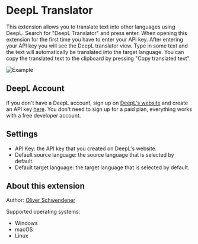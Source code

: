 # DeepL Translator

This extension allows you to translate text into other languages using DeepL. Search for "DeepL Translator" and press enter. When opening this extension for the first time you have to enter your API key. After entering your API key you will see the DeepL translator view. Type in some text and the text will automatically be translated into the target language. You can copy the translated text to the clipboard by pressing "Copy translated text".

![Example](example.png)

## DeepL Account

If you don't have a DeepL account, sign up on [DeepL's website](https://www.deepl.com/en/pro#developer) and create an API key [here](https://www.deepl.com/en/your-account/keys). You don't need to sign up for a paid plan, everything works with a free developer account.

## Settings

- API Key: the API key that you created on DeepL's website.
- Default source language: the source language that is selected by default.
- Default target language: the target language that is selected by default.

## About this extension

Author: [Oliver Schwendener](https://github.com/oliverschwendener)

Supported operating systems:

- Windows
- macOS
- Linux
